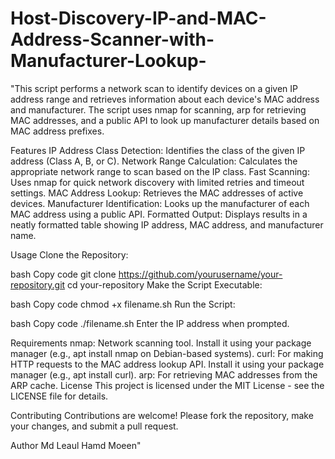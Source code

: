 # Host-Discovery-IP-and-MAC-Address-Scanner-with-Manufacturer-Lookup-
"This script performs a network scan to identify devices on a given IP address range and retrieves information about each device's MAC address and manufacturer. The script uses nmap for scanning, arp for retrieving MAC addresses, and a public API to look up manufacturer details based on MAC address prefixes.

Features
IP Address Class Detection: Identifies the class of the given IP address (Class A, B, or C).
Network Range Calculation: Calculates the appropriate network range to scan based on the IP class.
Fast Scanning: Uses nmap for quick network discovery with limited retries and timeout settings.
MAC Address Lookup: Retrieves the MAC addresses of active devices.
Manufacturer Identification: Looks up the manufacturer of each MAC address using a public API.
Formatted Output: Displays results in a neatly formatted table showing IP address, MAC address, and manufacturer name.

Usage
Clone the Repository:

bash
Copy code
git clone https://github.com/yourusername/your-repository.git
cd your-repository
Make the Script Executable:

bash
Copy code
chmod +x filename.sh
Run the Script:

bash
Copy code
./filename.sh
Enter the IP address when prompted.

Requirements
nmap: Network scanning tool. Install it using your package manager (e.g., apt install nmap on Debian-based systems).
curl: For making HTTP requests to the MAC address lookup API. Install it using your package manager (e.g., apt install curl).
arp: For retrieving MAC addresses from the ARP cache.
License
This project is licensed under the MIT License - see the LICENSE file for details.

Contributing
Contributions are welcome! Please fork the repository, make your changes, and submit a pull request.

Author
Md Leaul Hamd Moeen" 
